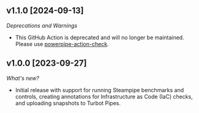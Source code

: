 ## v1.1.0 [2024-09-13]

_Deprecations and Warnings_

- This GitHub Action is deprecated and will no longer be maintained. Please use [powerpipe-action-check](https://github.com/turbot/powerpipe-action-check).

## v1.0.0 [2023-09-27]

_What's new?_

- Initial release with support for running Steampipe benchmarks and controls, creating annotations for Infrastructure as Code (IaC) checks, and uploading snapshots to Turbot Pipes.

